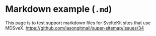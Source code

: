 # Markdown example (`.md`)

This page is to test support markdown files for SvelteKit sites that use MDSveX.
https://github.com/jasongitmail/super-sitemap/issues/34
